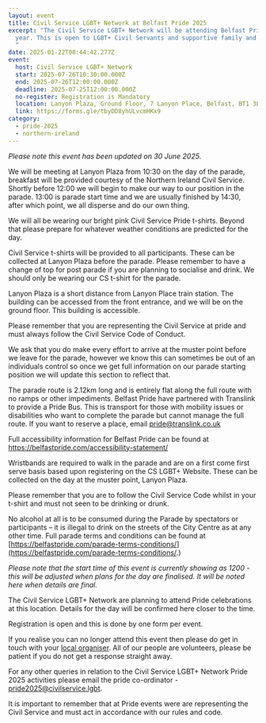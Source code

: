 ```yaml
---
layout: event
title: Civil Service LGBT+ Network at Belfast Pride 2025
excerpt: "The Civil Service LGBT+ Network will be attending Belfast Pride this
  year. This is open to LGBT+ Civil Servants and supportive family and friends.
  "
date: 2025-01-22T08:44:42.277Z
event:
  host: Civil Service LGBT+ Network
  start: 2025-07-26T10:30:00.000Z
  end: 2025-07-26T12:00:00.000Z
  deadline: 2025-07-25T12:00:00.000Z
  no-register: Registration is Mandatory
  location: Lanyon Plaza, Ground Floor, 7 Lanyon Place, Belfast, BT1 3LP
  link: https://forms.gle/tbyDD8yhULvcmHKx9
category:
  - pride-2025
  - northern-ireland
---
```

*P﻿lease note this event has been updated on 30 June 2025.*

We will be meeting at Lanyon Plaza from 10:30 on the day of the parade, breakfast will be provided courtesy of the Northern Ireland Civil Service. Shortly before 12:00 we will begin to make our way to our position in the parade. 13:00 is parade start time and we are usually finished by 14:30, after which point, we all disperse and do our own thing.

We will all be wearing our bright pink Civil Service Pride t-shirts. Beyond that please prepare for whatever weather conditions are predicted for the day.

Civil Service t-shirts will be provided to all participants. These can be collected at Lanyon Plaza before the parade. Please remember to have a change of top for post parade if you are planning to socialise and drink. We should only be wearing our CS t-shirt for the parade.

Lanyon Plaza is a short distance from Lanyon Place train station. The building can be accessed from the front entrance, and we will be on the ground floor. This building is accessible.

Please remember that you are representing the Civil Service at pride and must always follow the Civil Service Code of Conduct.

We ask that you do make every effort to arrive at the muster point before we leave for the parade, however we know this can sometimes be out of an individuals control so once we get full information on our parade starting position we will update this section to reflect that.

The parade route is 2.12km long and is entirely flat along the full route with no ramps or other impediments. Belfast Pride have partnered with Translink to provide a Pride Bus. This is transport for those with mobility issues or disabilities who want to complete the parade but cannot manage the full route. If you want to reserve a place, email [pride@translink.co.uk](mailto:pride@translink.co.uk)

Full accessibility information for Belfast Pride can be found at <https://belfastpride.com/accessibility-statement/>

Wristbands are required to walk in the parade and are on a first come first serve basis based upon registering on the CS LGBT+ Website. These can be collected on the day at the muster point, Lanyon Plaza.

Please remember that you are to follow the Civil Service Code whilst in your t-shirt and must not seen to be drinking or drunk. 

No alcohol at all is to be consumed during the Parade by spectators or participants – it is illegal to drink on the streets of the City Centre as at any other time. Full parade terms and conditions can be found at [https://belfastpride.com/parade-terms-conditions/](https://belfastpride.com/parade-terms-conditions/.)

*P﻿lease note that the start time of this event is currently showing as 1200 - this will be adjusted when plans for the day are finalised. It will be noted here when details are final.*

The Civil Service LGBT+ Network are planning to attend Pride celebrations at this location. Details for the day will be confirmed here closer to the time. 

Registration is open and this is done by one form per event.

I﻿f you realise you can no longer attend this event then please do get in touch with your [local organiser](https://www.civilservice.lgbt/team/). All of our people are volunteers, please be patient if you do not get a response straight away. 

F﻿or any other queries in relation to the Civil Service LGBT+ Network Pride 2025 activities please email the pride co-ordinator - [pride2025@civilservice.lgbt](mailto:pride2025@civilservice.lgbt).

I﻿t is important to remember that at Pride events were are representing the Civil Service and must act in accordance with our rules and code.